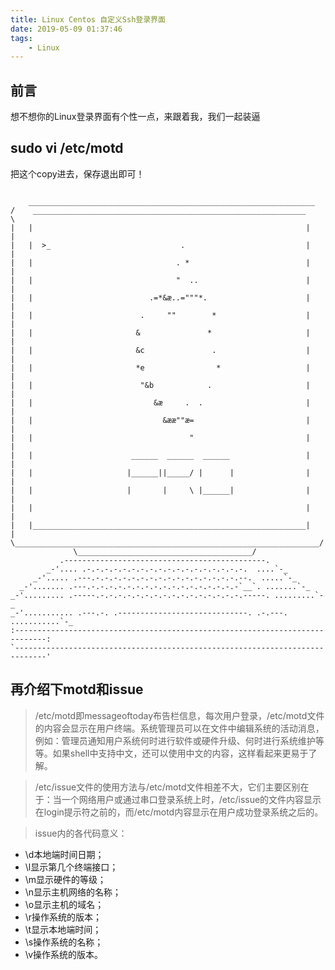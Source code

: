 ```yaml
---
title: Linux Centos 自定义Ssh登录界面
date: 2019-05-09 01:37:46
tags:
    - Linux
---
```


## 前言

想不想你的Linux登录界面有个性一点，来跟着我，我们一起装逼

## sudo vi /etc/motd
把这个copy进去，保存退出即可！

```shell

    ________________________________________________________________
/    _____________________________________________________________    \
|   |                                                             |   |
|   |  >_                             .                           |   |
|   |                                . *                          |   |
|   |                                "  ..                        |   |
|   |                          .=*&æ..="""*.                      |   |
|   |                        .     ""        *                    |   |
|   |                       &               *                     |   |
|   |                       &c               .                    |   |
|   |                       *e                *                   |   |
|   |                        "&b            .                     |   |
|   |                           &æ     .  .                       |   |
|   |                             &ææ""æ=                         |   |
|   |                                   "                         |   |
|   |                      ______  ______  ______                 |   |
|   |                     |______||_____/ |      |                |   |
|   |                     |       |     \ |______|                |   |
|   |                                                             |   |
|   |_____________________________________________________________|   |
\____________________________________________________________________/
              \_______________________________________/
           .---------------------------------------------.
        _-'.... .-.-.-.-.-.-.-.-.-.-.-.-.-.-.-.-.-.-.  ....`-_
     _-'..... .---.-.-.-.-.-.-.-.-.-.-.-.-.-.-.-.-.--.  .....`-_
  _-'....... .---.-.-.-.-.-.-.-.-.-.-.-.-.-.-.-.-.-`__`. .......`-_
_-'......... .-----.-.-.-.-.-.-.-.-.-.-.-.-.-.-.-.-.-----. .........`-_
_-'........... .---.-. .-----------------------------. .-.---. ...........`-_
:-----------------------------------------------------------------------------:
`-----------------------------------------------------------------------------'
```

## 再介绍下motd和issue
> /etc/motd即messageoftoday布告栏信息，每次用户登录，/etc/motd文件的内容会显示在用户终端。系统管理员可以在文件中编辑系统的活动消息，例如：管理员通知用户系统何时进行软件或硬件升级、何时进行系统维护等等。如果shell中支持中文，还可以使用中文的内容，这样看起来更易于了解。

> /etc/issue文件的使用方法与/etc/motd文件相差不大，它们主要区别在于：当一个网络用户或通过串口登录系统上时，/etc/issue的文件内容显示在login提示符之前的，而/etc/motd内容显示在用户成功登录系统之后的。

> issue内的各代码意义：
- \d本地端时间日期；
- \l显示第几个终端接口；
- \m显示硬件的等级；
- \n显示主机网络的名称；
- \o显示主机的域名；
- \r操作系统的版本；
- \t显示本地端时间；
- \s操作系统的名称；
- \v操作系统的版本。
